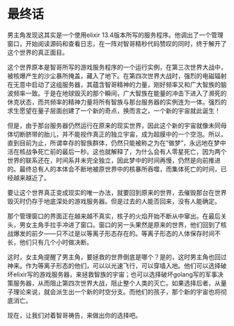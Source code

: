# 最终话

男主角发现这其实是一个使用elixir 13.4版本所写的服务程序。他调出了一个管理窗口，开始阅读源码和查看日志，在一阵对智哥精秒代码赞叹的同时，终于解开了这个世界的真正面目。

这个世界原本是智哥所写的游戏服务程序的一个运行实例，在第三次世界大战中，被核爆产生的沙尘暴所掩盖，藏入了地下。在第四次世界大战时，强烈的电磁辐射在无意中启动了这组服务器，其蕴含智哥精神的力量，刚好频率又和广大智族的脑波频率一致。于是在地球毁灭的那个瞬间，广大智族在能量的冲击下进入了濒死的休克状态，而共频率的精神力量将所有智族与那台服务器的实例连为一体。强烈的求生愿望在量子层面创建了一个新的奇点，换而言之，一个新的宇宙就此诞生！

但是，由于那台服务器仍然运行在原来的现实世界，因此这个新的宇宙就像未同母体切断脐带的胎儿，并不能视作真正的独立宇宙，成为超膜中的一个空泡。所以，直到目前为止，所谓幸存的智族群体，仍然只能被称之为在“做梦”，永远地在梦中活在核战争死亡前的最后一秒。这也就解释了，为什么会有人零星死亡，因为两个世界的联系还在，时间系并未完全独立，因此梦中的时间再慢，仍然是向前推进的。最终总有人的本体会不断地被原世界中的核暴所吞噬，而集体死亡的时间，已经越来越近了。

要让这个世界真正变成现实的唯一办法，就要回到原来的世界，去催毁那台在世界毁灭时仍存于地底深处的游戏服务器。但是过去的人能否回来，没有人能确定。

那个管理窗口的界面正在越来越不真实，核子的火焰开始不断从中窜出。在最后关头，男女主角手拉手冲进了窗口。窗口的另一头果然是原来的世界，他们回到了核战爆发的前夕——只不过是以等离子形态存在的。等离子形态的人体保存时间不长，他们只有几个小时做决断。

这时，女主角提醒了男主角，要拯救的世界倒底是哪个？是的，这时男主角也回过神来。作为等离子形态的他们，可以以光速飞行，可以穿墙入地。他们可以选择破坏elixir写的游戏服务器，来拯救智族的宇宙；也可以选择破坏golang写的军事决策服务器，从而阻止第四次世界大战，阻止整个人类的灭亡。如果选择后者，从量子理论来说，就会派生出一个新的时空分支。而他们的孩子，那个新的宇宙也将彻底消亡。

现在，让我们对着智哥祷告，来做出你的选择吧。
